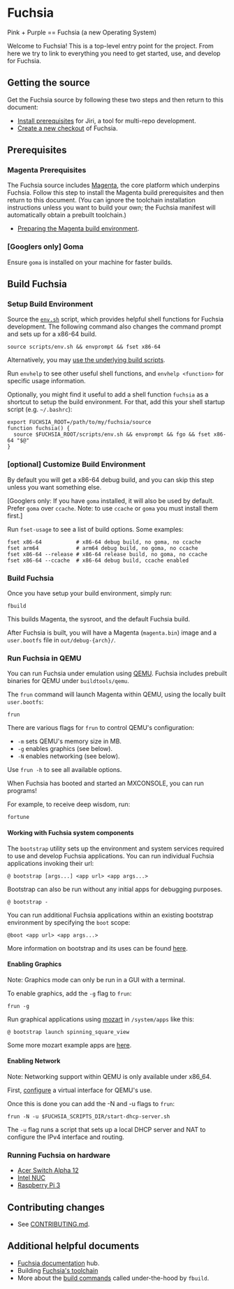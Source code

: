 Fuchsia
============

Pink + Purple == Fuchsia (a new Operating System)

Welcome to Fuchsia! This is a top-level entry point for the project. From here
we try to link to everything you need to get started, use, and develop for
Fuchsia.

## Getting the source
Get the Fuchsia source by following these two steps and then return to this document:
  * [Install prerequisites](https://fuchsia.googlesource.com/docs/+/HEAD/getting_source.md#Prerequisites) for Jiri, a tool for multi-repo development.
  * [Create a new checkout](https://fuchsia.googlesource.com/docs/+/HEAD/getting_source.md#Creating-a-new-checkout) of Fuchsia.

## Prerequisites

### Magenta Prerequisites

The Fuchsia source
includes [Magenta](https://fuchsia.googlesource.com/magenta/+/HEAD/README.md),
the core platform which underpins Fuchsia. Follow this step to install the
Magenta build prerequisites and then return to this document. (You can ignore
the toolchain installation instructions unless you want to build your own; the
Fuchsia manifest will automatically obtain a prebuilt toolchain.)

* [Preparing the Magenta build environment](https://fuchsia.googlesource.com/magenta/+/master/docs/getting_started.md#Preparing-the-build-environment).

### [Googlers only] Goma

Ensure `goma` is installed on your machine for faster builds.

## Build Fuchsia

### Setup Build Environment

Source the [`env.sh`](scripts/env.sh) script, which provides helpful shell
functions for Fuchsia development. The following command also changes the
command prompt and sets up for a x86-64 build.

```
source scripts/env.sh && envprompt && fset x86-64
```

Alternatively, you may [use the underlying build scripts](build_system.md).

Run `envhelp` to see other useful shell functions, and `envhelp <function>` for
specific usage information.

Optionally, you might find it useful to add a shell function `fuchsia` as a
shortcut to setup the build environment. For that, add this your shell startup
script (e.g. `~/.bashrc`):

```
export FUCHSIA_ROOT=/path/to/my/fuchsia/source
function fuchsia() {
  source $FUCHSIA_ROOT/scripts/env.sh && envprompt && fgo && fset x86-64 "$@"
}
```

### [optional] Customize Build Environment

By default you will get a x86-64 debug build, and you can skip this step unless
you want something else.

[Googlers only: If you have `goma` installed, it will also be used by default.
Prefer `goma` over `ccache`. Note: to use `ccache` or `goma` you must install
them first.]

Run `fset-usage` to see a list of build options. Some examples:

```
fset x86-64           # x86-64 debug build, no goma, no ccache
fset arm64            # arm64 debug build, no goma, no ccache
fset x86-64 --release # x86-64 release build, no goma, no ccache
fset x86-64 --ccache  # x86-64 debug build, ccache enabled
```

### Build Fuchsia

Once you have setup your build environment, simply run:

```
fbuild
```

This builds Magenta, the sysroot, and the default Fuchsia build.

After Fuchsia is built, you will have a Magenta (`magenta.bin`) image and a
`user.bootfs` file in `out/debug-{arch}/`.

### Run Fuchsia in QEMU

You can run Fuchsia under emulation
using [QEMU](https://fuchsia.googlesource.com/magenta/+/HEAD/docs/qemu.md).
Fuchsia includes prebuilt binaries for QEMU under `buildtools/qemu`.

The `frun` command will launch Magenta within QEMU, using the locally built
`user.bootfs`:

```
frun
```

There are various flags for `frun` to control QEMU's configuration:
* `-m` sets QEMU's memory size in MB.
* `-g` enables graphics (see below).
* `-N` enables networking (see below).

Use `frun -h` to see all available options.

When Fuchsia has booted and started an MXCONSOLE, you can run programs!

For example, to receive deep wisdom, run:

```
fortune
```

#### Working with Fuchsia system components

The `bootstrap` utility sets up the environment and system services required to
use and develop Fuchsia applications. You can run individual Fuchsia
applications invoking their url:

    @ bootstrap [args...] <app url> <app args...>

Bootstrap can also be run without any initial apps for debugging purposes.

    @ bootstrap -

You can run additional Fuchsia applications within an existing bootstrap
environment by specifying the `boot` scope:

    @boot <app url> <app args...>

More information on bootstrap and its uses can be
found [here](https://fuchsia.googlesource.com/modular/+/HEAD/src/bootstrap/).

#### Enabling Graphics

Note: Graphics mode can only be run in a GUI with a terminal.

To enable graphics, add the `-g` flag to `frun`:

```
frun -g
```

Run graphical applications
using [mozart](https://fuchsia.googlesource.com/mozart) in `/system/apps` like
this:

```
@ bootstrap launch spinning_square_view
```

Some more mozart example apps are [here](https://fuchsia.googlesource.com/mozart/+/HEAD/examples/).

#### Enabling Network

Note: Networking support within QEMU is only available under x86_64.

First, [configure](https://fuchsia.googlesource.com/magenta/+/master/docs/qemu.md#Enabling-Networking-under-QEMU-x86_64-only)
a virtual interface for QEMU's use.

Once this is done you can add the -N and -u flags to `frun`:

```
frun -N -u $FUCHSIA_SCRIPTS_DIR/start-dhcp-server.sh
```

The `-u` flag runs a script that sets up a local DHCP server and NAT to
configure the IPv4 interface and routing.

### Running Fuchsia on hardware

* [Acer Switch Alpha 12](https://fuchsia.googlesource.com/magenta/+/master/docs/targets/acer12.md)
* [Intel NUC](https://fuchsia.googlesource.com/magenta/+/master/docs/targets/nuc.md)
* [Raspberry Pi 3](https://fuchsia.googlesource.com/magenta/+/master/docs/targets/rpi3.md)

## Contributing changes
* See [CONTRIBUTING.md](https://fuchsia.googlesource.com/docs/+/HEAD/CONTRIBUTING.md).

## Additional helpful documents

* [Fuchsia documentation](https://fuchsia.googlesource.com/docs) hub.
* Building [Fuchsia's toolchain](https://fuchsia.googlesource.com/docs/+/HEAD/building_toolchain.md)
* More about the [build commands](build_system.md) called under-the-hood by `fbuild`.
